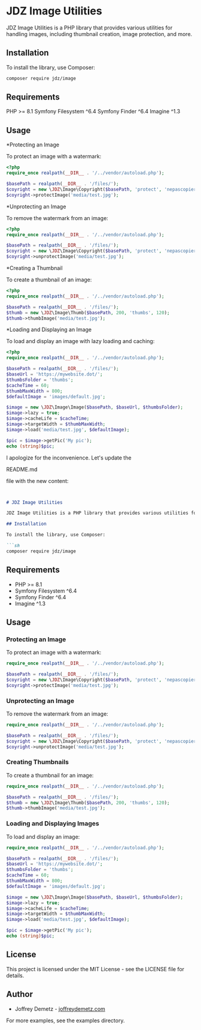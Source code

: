 # JDZ Image Utilities

JDZ Image Utilities is a PHP library that provides various utilities for handling images, including thumbnail creation, image protection, and more.

## Installation

To install the library, use Composer:

```sh
composer require jdz/image
```

## Requirements
PHP >= 8.1
Symfony Filesystem ^6.4
Symfony Finder ^6.4
Imagine ^1.3

## Usage

*Protecting an Image

To protect an image with a watermark:

```php
<?php
require_once realpath(__DIR__ . '/../vendor/autoload.php');

$basePath = realpath(__DIR__ . '/files/');
$coyright = new \JDZ\Image\Copyright($basePath, 'protect', 'nepascopier.png', 'repeat');
$coyright->protectImage('media/test.jpg');
```

*Unprotecting an Image

To remove the watermark from an image:

```php
<?php
require_once realpath(__DIR__ . '/../vendor/autoload.php');

$basePath = realpath(__DIR__ . '/files/');
$coyright = new \JDZ\Image\Copyright($basePath, 'protect', 'nepascopier.png', 'repeat');
$coyright->unprotectImage('media/test.jpg');
```

*Creating a Thumbnail

To create a thumbnail of an image:

```php
<?php
require_once realpath(__DIR__ . '/../vendor/autoload.php');

$basePath = realpath(__DIR__ . '/files/');
$thumb = new \JDZ\Image\Thumb($basePath, 200, 'thumbs', 120);
$thumb->thumbImage('media/test.jpg');
```

*Loading and Displaying an Image

To load and display an image with lazy loading and caching:

```php
<?php
require_once realpath(__DIR__ . '/../vendor/autoload.php');

$basePath = realpath(__DIR__ . '/files/');
$baseUrl = 'https://mywebsite.dot/';
$thumbsFolder = 'thumbs';
$cacheTime = 60;
$thumbMaxWidth = 800;
$defaultImage = 'images/default.jpg';

$image = new \JDZ\Image\Image($basePath, $baseUrl, $thumbsFolder);
$image->lazy = true;
$image->cacheLife = $cacheTime;
$image->targetWidth = $thumbMaxWidth;
$image->load('media/test.jpg', $defaultImage);

$pic = $image->getPic('My pic');
echo (string)$pic;
```

I apologize for the inconvenience. Let's update the 

README.md

 file with the new content:

```markdown


# JDZ Image Utilities

JDZ Image Utilities is a PHP library that provides various utilities for handling images, including thumbnail creation, image protection, and more.

## Installation

To install the library, use Composer:

```sh
composer require jdz/image
```

## Requirements

- PHP >= 8.1
- Symfony Filesystem ^6.4
- Symfony Finder ^6.4
- Imagine ^1.3

## Usage

### Protecting an Image

To protect an image with a watermark:

```php
require_once realpath(__DIR__ . '/../vendor/autoload.php');

$basePath = realpath(__DIR__ . '/files/');
$coyright = new \JDZ\Image\Copyright($basePath, 'protect', 'nepascopier.png', 'repeat');
$coyright->protectImage('media/test.jpg');
```

### Unprotecting an Image

To remove the watermark from an image:

```php
require_once realpath(__DIR__ . '/../vendor/autoload.php');

$basePath = realpath(__DIR__ . '/files/');
$coyright = new \JDZ\Image\Copyright($basePath, 'protect', 'nepascopier.png', 'repeat');
$coyright->unprotectImage('media/test.jpg');
```

### Creating Thumbnails

To create a thumbnail for an image:

```php
require_once realpath(__DIR__ . '/../vendor/autoload.php');

$basePath = realpath(__DIR__ . '/files/');
$thumb = new \JDZ\Image\Thumb($basePath, 200, 'thumbs', 120);
$thumb->thumbImage('media/test.jpg');
```

### Loading and Displaying Images

To load and display an image:

```php
require_once realpath(__DIR__ . '/../vendor/autoload.php');

$basePath = realpath(__DIR__ . '/files/');
$baseUrl = 'https://mywebsite.dot/';
$thumbsFolder = 'thumbs';
$cacheTime = 60;
$thumbMaxWidth = 800;
$defaultImage = 'images/default.jpg';

$image = new \JDZ\Image\Image($basePath, $baseUrl, $thumbsFolder);
$image->lazy = true;
$image->cacheLife = $cacheTime;
$image->targetWidth = $thumbMaxWidth;
$image->load('media/test.jpg', $defaultImage);

$pic = $image->getPic('My pic');
echo (string)$pic;
```

## License

This project is licensed under the MIT License - see the LICENSE file for details.

## Author

- Joffrey Demetz - [joffreydemetz.com](https://joffreydemetz.com)

For more examples, see the examples directory.
